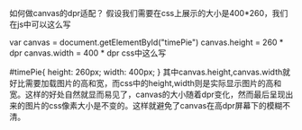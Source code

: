 如何做canvas的dpr适配？
假设我们需要在css上展示的大小是400*260，我们在js中可以这么写

var canvas = document.getElementById("timePie")
canvas.height = 260 * dpr
canvas.width = 400 * dpr
css中这么写

#timePie{
  height: 260px;
  width: 400px;
}
其中canvas.height,canvas.width就好比需要加载图片的高和宽，而css中的height,width则是实际显示图片的高和宽。这样的好处自然就显而易见了，canvas的大小随着dpr变化，然而最后呈现出来的图片的css像素大小是不变的。这样就避免了canvas在高dpr屏幕下的模糊不清。